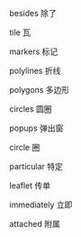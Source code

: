  besides 除了

 tile 瓦

 markers 标记

 polylines 折线

 polygons 多边形

 circles 圆圈

 popups 弹出窗

 circle 圈

 particular 特定

 leaflet 传单

 immediately 立即

 attached 附属

 
